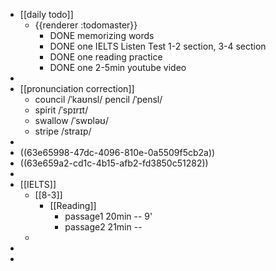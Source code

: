 - [[daily todo]]
	- {{renderer :todomaster}}
		- DONE memorizing words
		- DONE one IELTS Listen Test 1-2 section, 3-4 section
		- DONE one reading practice
		- DONE one 2-5min youtube video
-
- [[pronunciation correction]]
	- council   /ˈkaʊnsl/    pencil  /ˈpensl/
	- spirit   /ˈspɪrɪt/
	- swallow  /ˈswɒləʊ/
	- stripe  /straɪp/
-
- ((63e65998-47dc-4096-810e-0a5509f5cb2a))
- ((63e659a2-cd1c-4b15-afb2-fd3850c51282))
-
- [[IELTS]]
	- [[8-3]]
		- [[Reading]]
			- passage1 20min -- 9'
			- passage2 21min --
	-
-
-